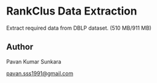 # RankClus Data Extraction

Extract required data from DBLP dataset. (510 MB/911 MB)

## Author

Pavan Kumar Sunkara

pavan.sss1991@gmail.com
